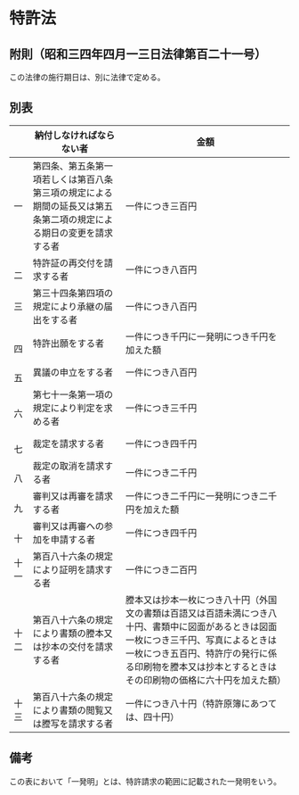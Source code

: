 # 特許法

## 附則（昭和三四年四月一三日法律第百二十一号）

この法律の施行期日は、別に法律で定める。

## 別表

||納付しなければならない者|金額|
|---|---|---|
|一|第四条、第五条第一項若しくは第百八条第三項の規定による期間の延長又は第五条第二項の規定による期日の変更を請求する者|一件につき三百円|
|　二|特許証の再交付を請求する者|一件につき八百円|
|三|第三十四条第四項の規定により承継の届出をする者|一件につき八百円|
|　四|特許出願をする者|一件につき千円に一発明につき千円を加えた額|
|　五|異議の申立をする者|一件につき八百円|
|　六|第七十一条第一項の規定により判定を求める者|一件につき三千円|
|　七|裁定を請求する者|一件につき四千円|
|　八|裁定の取消を請求する者|一件につき二千円|
|　九|審判又は再審を請求する者|一件につき二千円に一発明につき二千円を加えた額|
|　十|審判又は再審への参加を申請する者|一件につき四千円|
|十一|第百八十六条の規定により証明を請求する者|一件につき二百円|
|十二|第百八十六条の規定により書類の謄本又は抄本の交付を請求する者|謄本又は抄本一枚につき八十円（外国文の書類は百語又は百語未満につき八十円、書類中に図面があるときは図面一枚につき三千円、写真によるときは一枚につき五百円、特許庁の発行に係る印刷物を謄本又は抄本とするときはその印刷物の価格に六十円を加えた額）|
|十三|第百八十六条の規定により書類の閲覧又は謄写を請求する者|一件につき八十円（特許原簿にあつては、四十円）|

## 備考

この表において「一発明」とは、特許請求の範囲に記載された一発明をいう。